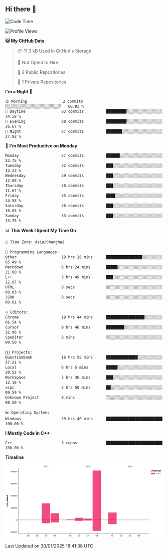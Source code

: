 ## Hi there 👋

<!--
**hh2048/hh2048** is a ✨ _special_ ✨ repository because its `README.md` (this file) appears on your GitHub profile.

Here are some ideas to get you started:

- 🔭 I’m currently working on ...
- 🌱 I’m currently learning ...
- 👯 I’m looking to collaborate on ...
- 🤔 I’m looking for help with ...
- 💬 Ask me about ...
- 📫 How to reach me: ...
- 😄 Pronouns: ...
- ⚡ Fun fact: ...
-->

<!--START_SECTION:waka-->
![Code Time](http://img.shields.io/badge/Code%20Time-1%2C113%20hrs%2018%20mins-blue)

![Profile Views](http://img.shields.io/badge/Profile%20Views-15-blue)

**🐱 My GitHub Data** 

> 📦 11.3 kB Used in GitHub's Storage 
 > 
> 🚫 Not Opted to Hire
 > 
> 📜 2 Public Repositories 
 > 
> 🔑 1 Private Repositories 
 > 
**I'm a Night 🦉** 

```text
🌞 Morning                2 commits           ░░░░░░░░░░░░░░░░░░░░░░░░░   00.83 % 
🌆 Daytime                83 commits          █████████░░░░░░░░░░░░░░░░   34.58 % 
🌃 Evening                88 commits          █████████░░░░░░░░░░░░░░░░   36.67 % 
🌙 Night                  67 commits          ███████░░░░░░░░░░░░░░░░░░   27.92 % 
```
📅 **I'm Most Productive on Monday** 

```text
Monday                   57 commits          ██████░░░░░░░░░░░░░░░░░░░   23.75 % 
Tuesday                  32 commits          ███░░░░░░░░░░░░░░░░░░░░░░   13.33 % 
Wednesday                29 commits          ███░░░░░░░░░░░░░░░░░░░░░░   12.08 % 
Thursday                 28 commits          ███░░░░░░░░░░░░░░░░░░░░░░   11.67 % 
Friday                   35 commits          ████░░░░░░░░░░░░░░░░░░░░░   14.58 % 
Saturday                 26 commits          ███░░░░░░░░░░░░░░░░░░░░░░   10.83 % 
Sunday                   33 commits          ███░░░░░░░░░░░░░░░░░░░░░░   13.75 % 
```


📊 **This Week I Spent My Time On** 

```text
🕑︎ Time Zone: Asia/Shanghai

💬 Programming Languages: 
Other                    19 hrs 26 mins      ████████████████░░░░░░░░░   65.49 % 
Markdown                 6 hrs 24 mins       █████░░░░░░░░░░░░░░░░░░░░   21.60 % 
C++                      3 hrs 49 mins       ███░░░░░░░░░░░░░░░░░░░░░░   12.87 % 
HTML                     0 secs              ░░░░░░░░░░░░░░░░░░░░░░░░░   00.03 % 
JSON                     0 secs              ░░░░░░░░░░░░░░░░░░░░░░░░░   00.01 % 

🔥 Editors: 
Chrome                   19 hrs 44 mins      █████████████████░░░░░░░░   66.54 % 
Cursor                   9 hrs 46 mins       ████████░░░░░░░░░░░░░░░░░   32.96 % 
Cpeditor                 8 mins              ░░░░░░░░░░░░░░░░░░░░░░░░░   00.50 % 

🐱‍💻 Projects: 
QuestionBank             16 hrs 58 mins      ██████████████░░░░░░░░░░░   57.21 % 
Local                    6 hrs 5 mins        █████░░░░░░░░░░░░░░░░░░░░   20.52 % 
WorkSpace                3 hrs 36 mins       ███░░░░░░░░░░░░░░░░░░░░░░   12.18 % 
xcpc                     2 hrs 50 mins       ██░░░░░░░░░░░░░░░░░░░░░░░   09.59 % 
Unknown Project          8 mins              ░░░░░░░░░░░░░░░░░░░░░░░░░   00.50 % 

💻 Operating System: 
Windows                  29 hrs 40 mins      █████████████████████████   100.00 % 
```

**I Mostly Code in C++** 

```text
C++                      3 repos             █████████████████████████   100.00 % 
```



**Timeline**

![Lines of Code chart](https://raw.githubusercontent.com/hh2048/hh2048/main/assets/bar_graph.png)


 Last Updated on 30/01/2025 18:41:38 UTC
<!--END_SECTION:waka-->
